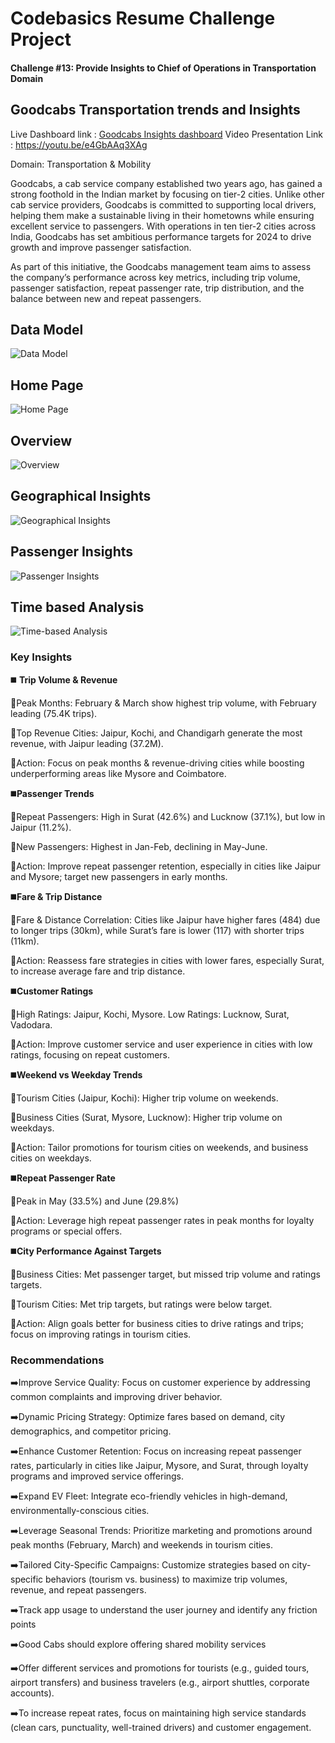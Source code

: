 # Codebasics Resume Challenge Project

#### Challenge #13: Provide Insights to Chief of Operations in Transportation Domain

## Goodcabs Transportation trends and Insights

Live Dashboard link : [Goodcabs Insights dashboard](https://app.powerbi.com/view?r=eyJrIjoiZGJkOTQzNTMtNjFhMi00YTNmLTk5ZDYtNzk4M2M5MWFjODcxIiwidCI6ImM2ZTU0OWIzLTVmNDUtNDAzMi1hYWU5LWQ0MjQ0ZGM1YjJjNCJ9)
Video Presentation Link : https://youtu.be/e4GbAAq3XAg

Domain:  Transportation & Mobility 

Goodcabs, a cab service company established two years ago, has gained a strong foothold in the Indian market by focusing on tier-2 cities. Unlike other cab service providers, Goodcabs is committed to supporting local drivers, helping them make a sustainable living in their hometowns while ensuring excellent service to passengers. With operations in ten tier-2 cities across India, Goodcabs has set ambitious performance targets for 2024 to drive growth and improve passenger satisfaction. 

As part of this initiative, the Goodcabs management team aims to assess the company’s performance across key metrics, including trip volume, passenger satisfaction, repeat passenger rate, trip distribution, and the balance between new and repeat passengers. 

## Data Model

![Data Model](https://raw.githubusercontent.com/kalpanasanikommu/Goodcabs/main/Data%20Model.png)

## Home Page

![Home Page](https://raw.githubusercontent.com/kalpanasanikommu/Goodcabs/main/Home.png)

## Overview

![Overview](https://raw.githubusercontent.com/kalpanasanikommu/Goodcabs/main/Overview.png)

## Geographical Insights

![Geographical Insights](https://raw.githubusercontent.com/kalpanasanikommu/Goodcabs/main/Geographical%20Insights.png)

## Passenger Insights

![Passenger Insights](https://raw.githubusercontent.com/kalpanasanikommu/Goodcabs/main/Passenger%20Insights.png)

## Time based Analysis

![Time-based Analysis](https://raw.githubusercontent.com/kalpanasanikommu/Goodcabs/main/Time%20based%20analysis.png)


### Key Insights
◼️ **Trip Volume & Revenue**

🔸Peak Months: February & March show highest trip volume, with February leading (75.4K trips).

🔸Top Revenue Cities: Jaipur, Kochi, and Chandigarh generate the most revenue, with Jaipur leading (37.2M).

🔹Action: Focus on peak months & revenue-driving cities while boosting underperforming areas like Mysore and Coimbatore.

◼️**Passenger Trends**

🔸Repeat Passengers: High in Surat (42.6%) and Lucknow (37.1%), but low in Jaipur (11.2%).

🔸New Passengers: Highest in Jan-Feb, declining in May-June.

🔹Action: Improve repeat passenger retention, especially in cities like Jaipur and Mysore; target new passengers in early months.

◼️**Fare & Trip Distance**

🔸Fare & Distance Correlation: Cities like Jaipur have higher fares (484) due to longer trips (30km), while Surat’s fare is lower (117) with shorter trips (11km).

🔹Action: Reassess fare strategies in cities with lower fares, especially Surat, to increase average fare and trip distance.

◼️**Customer Ratings**

🔸High Ratings: Jaipur, Kochi, Mysore. Low Ratings: Lucknow, Surat, Vadodara.

🔹Action: Improve customer service and user experience in cities with low ratings, focusing on repeat customers.

◼️**Weekend vs Weekday Trends**

🔸Tourism Cities (Jaipur, Kochi): Higher trip volume on weekends.

🔸Business Cities (Surat, Mysore, Lucknow): Higher trip volume on weekdays.

🔹Action: Tailor promotions for tourism cities on weekends, and business cities on weekdays.

◼️**Repeat Passenger Rate**

🔸Peak in May (33.5%) and June (29.8%)

🔹Action: Leverage high repeat passenger rates in peak months for loyalty programs or special offers.

◼️**City Performance Against Targets**

🔸Business Cities: Met passenger target, but missed trip volume and ratings targets.

🔸Tourism Cities: Met trip targets, but ratings were below target.

🔹Action: Align goals better for business cities to drive ratings and trips; focus on improving ratings in tourism cities.

### Recommendations

➡️Improve Service Quality: Focus on customer experience by addressing common complaints and improving driver behavior.

➡️Dynamic Pricing Strategy: Optimize fares based on demand, city demographics, and competitor pricing.

➡️Enhance Customer Retention: Focus on increasing repeat passenger rates, particularly in cities like Jaipur, Mysore, and Surat, through loyalty programs and improved service offerings.

➡️Expand EV Fleet: Integrate eco-friendly vehicles in high-demand, environmentally-conscious cities.

➡️Leverage Seasonal Trends: Prioritize marketing and promotions around peak months (February, March) and weekends in tourism cities.

➡️Tailored City-Specific Campaigns: Customize strategies based on city-specific behaviors (tourism vs. business) to maximize trip volumes, revenue, and repeat passengers.

➡️Track app usage to understand the user journey and identify any friction points

➡️Good Cabs should explore offering shared mobility services 

➡️Offer different services and promotions for tourists (e.g., guided tours, airport transfers) and business travelers (e.g., airport shuttles, corporate accounts).

➡️To increase repeat rates, focus on maintaining high service standards (clean cars, punctuality, well-trained drivers) and customer engagement.

